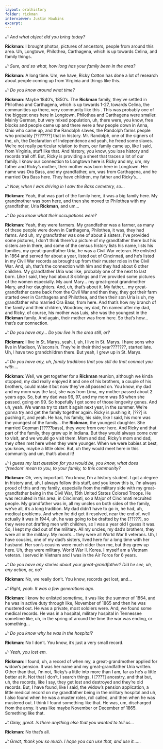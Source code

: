 ```yaml
---
layout: oralhistory
folder: rickman
interviewer: Justin Hawkins
excerpt: 
---
```


*J: And what object did you bring today?*

**Rickman**: I brought photos, pictures of ancestors, people from around this area. Uh, Longtown,
Philothea, Carthagena, which is up towards Celina, and family things.

*J: Sure, and so what, how long has your family been in the area?*

**Rickman**: A long time. Um, we have, Ricky Cotton has done a lot of research about people
coming up from Virginia and things like this.

*J: Do you know around what time?*

**Rickman**: Maybe 1840’s, 1850’s. The **Rickman** family, they’ve settled in Philothea and
Carthagena, which is up towards 1-27, towards Celina, the communities up there, very
community like this . This was probably one of the biggest ones here in Longtown, Philothea and
Carthagena were smaller. Mainly German, but very mixed population, uh, there were, you know,
free blocks and people came up and there were a few people down in Anna, Ohio who came up,
and the Randolph slaves, the Randolph farms people who probably [???????] that in history. Mr.
Randolph, one of the signers of the, uh, the Declaration of Independence and yeah, he freed some
slaves. We’re not really particular relation to them, our family came up, like I said, from
Virginia, stuff like that. And history, you know, you lose history and records trail off. But, Ricky
is providing a sheet that traces a lot of our family. I know our connection to Longtown here is
Ricky and my, um, my father and Ricky’s mother, their mother was born here in Longtown. Her
name was Ora Bass, and my grandfather, um, was from Carthagena, and he married Ora Bass
here. They have children, my father and Ricky’s….

*J: Now, when I was driving in I saw the Bass cemetery, so…*

**Rickman**: Yeah, that was part of the family here, it was a big family here. My grandmother was
born here, and then she moved to Philothea with my grandfather, Uria **Rickman**, and um…

*J: Do you know what their occupations were?*

**Rickman**: Yeah, they were farmers. My grandfather was a farmer, as many of these people
were down in Carthagena, Philothea, it was, they had farms. And uh, my grandfather was one of
about 9 sisters, I’ve provided some pictures, I don’t think there’s a picture of my grandfather
there but his sisters are in there, and some of the census history lists his name, lists his families,
my great-grandfather Uria, he was a Civil War veteran. He enlisted in 1864 and served for about
a year, listed out of Cincinnati, and he’s listed in my Civil War records as brought up from their
muster roles in the Civil War. And, uh, that’s the connection with him and they had about 6 other
children. My grandfather Uria was like, probably one of the next to last born. Like I said, they
had about 8 siblings and I’ve provided some pictures of the women especially. My aunt Mary…
my great-great grandmother Mary, and her daughters. And, uh, that’s about it. My father… my
great-grandfather came back from the Civil War and then they, they got their farm started over in
Carthagena and Philothea, and then their son Uria is uh, my grandfather who married Ora Bass,
from here. And that’s how my branch of the family and their children, Woodrow, my dad, I’m
named after my dad, and Ricky, of course, his mother was Luis, she was the youngest in the
**Rickman** family. And again, their mother was from here. So that’s how… that’s our connection.

*J: Do you have any… Do you live in the area still, or?*

**Rickman**: I live in St. Marys, yeah. I, uh, I live in St. Marys. I have sons who live in Madison,
Wisconsin. They’re in their third year???????, started late. Uh, I have two grandchildren there.
But yeah, I grew up in St. Marys.

*J: Do you have any, uh, family traditions that you still do that connect you with….*

**Rickman**: Well, we get together for a **Rickman** reunion, although we kinda stopped, my dad
really enjoyed it and one of his brothers, a couple of his brothers, could make it but now they’ve
all passed on. You know, my dad and my mom was the last, she was from Lima, my mother
passed about 2 years ago. So, but my dad was 96, 97, and my mom was 98 when she passed,
going on 99. So hopefully I got some of those longevity genes. And uh, yeah. We wanna try to
start it again next year, in the summer. We’re gonna try and get the family together again. Ricky
is pushing it, [???] is pushing it, and yeah. He has, his family, his side, like I said, his mom was
the youngest of the family… the **Rickman**, the youngest daughter. She married Copman
[?????bass], they were from over here. And Ricky and that part of the family, they grew up in
Indiana. But they would always come over to visit, and we would go visit them. Mom and dad,
Ricky’s mom and dad, they often met here when they were younger. When we were babies at
best, you know, maybe a little older. But, uh they would meet here in this community and um,
that’s about it!

*J: I guess my last question for you would be, you know, what does ‘freedom’ mean to
you, to your family, to this community?*

**Rickman**: Oh, very important. You know, I’m a history student. I got a degree in history and,
uh, I always follow this stuff, and you know this is, I’m always proud of this and my family,
especially from the military side with my great-grandfather being in the Civil War, 15th United
States Colored Troops. He was recruited in this area, in Cincinnati, so a Major of Cincinnati
recruited people. My grandfather was in, all my uncles on both sides of the family, we’ve all, it’s
a long tradition. My dad didn’t have to go in, he had, uh, medical problems. And when he did get
it resolved, near the end of, well actually it was in 1944, uh, he was going to be drafted by the
[?????], so they were not drafting men with children, so I was a year old I guess it was. So, I kept
my dad out of the military. All my uncles, my dad’s brothers, they were all in the military. My
mom’s… they were all World War II veterans. Uh, I have cousins, one of my dad’s sisters, lived
here for a long time with her husband. Her son’s cousins were much older than me, but they
grew up here. Uh, they were military. World War II. Korea. I myself am a Vietnam veteran. I
served in Vietnam and I was in the Air Force for 6 years.

*J: Do you have any stories about your great-grandfather? Did he see, uh, any action,
or, no?*

**Rickman**: No, we really don’t. You know, records get lost, and…

*J: Right, yeah. It was a few generations ago.*

**Rickman**: I know he enlisted sometime, it was like the summer of 1864, and he was in active
duty through like, November of 1865 and then he was mustered out. He was a private, most
soldiers were. And, we found some medical records. He was in a hospital, military hospital in
Tennessee sometime like, uh, in the spring of around the time the war was ending, or
something…

*J: Do you know why he was in the hospital?*

**Rickman**: No I don’t. You know, it’s just a very small record.

*J: Yeah, you lost em.*

**Rickman**: I found, uh, a record of when my, a great-grandmother applied for widow’s pension.
It was her name and my great-grandfather Uria written. Other than that, I’m not, Ricky’s a little
into more than I am, far as he’s a little better at it. Not that I don’t, I search things, I [????]
ancestry, and that but, uh, the records, like I say, they get lost and destroyed and they’re old
records. But, I have found, like I said, the widow’s pension application, a little medical record on
my grandfather being in the military hospital and uh, I also found when he was a muster roles,
roll called, and then when he was mustered out. I think I found something like that. He was, um,
discharged from the army. It was like maybe November or December of 1865. Something like
that.

*J: Okay, great. Is there anything else that you wanted to tell us…*

**Rickman**: No that’s all.

*J: Great, thank you so much. I hope you can use that, and use it…...*   
